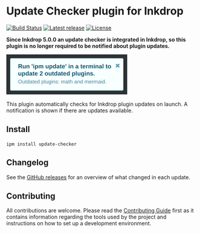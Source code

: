 # Update Checker plugin for Inkdrop

[![Build Status](https://github.com/jmerle/inkdrop-update-checker/workflows/Build/badge.svg)](https://github.com/jmerle/inkdrop-update-checker/actions?query=workflow%3ABuild)
[![Latest release](https://img.shields.io/github/v/release/jmerle/inkdrop-update-checker)](https://my.inkdrop.app/plugins/update-checker)
[![License](https://img.shields.io/github/license/jmerle/inkdrop-update-checker)](https://github.com/jmerle/inkdrop-update-checker/blob/master/LICENSE)

**Since Inkdrop 5.0.0 an update checker is integrated in Inkdrop, so this plugin is no longer required to be notified about plugin updates.**

![](./media/notification.png)

This plugin automatically checks for Inkdrop plugin updates on launch. A notification is shown if there are updates available.

## Install

```
ipm install update-checker
```

## Changelog

See the [GitHub releases](https://github.com/jmerle/inkdrop-update-checker/releases) for an overview of what changed in each update.

## Contributing

All contributions are welcome. Please read the [Contributing Guide](https://github.com/jmerle/inkdrop-update-checker/blob/master/CONTRIBUTING.md) first as it contains information regarding the tools used by the project and instructions on how to set up a development environment.
